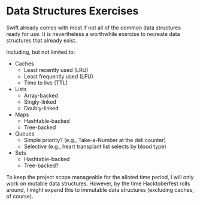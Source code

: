 #  Data Structures Exercises

Swift already comes with most if not all of the common data structures ready for 
use. It is nevertheless a worthwhile exercise to recreate data structures that 
already exist.

Including, but not limited to:

* Caches
    * Least recently used (LRU)
    * Least frequently used (LFU)
    * Time to live (TTL)
* Lists
    * Array-backed
    * Singly-linked
    * Doubly-linked
* Maps
    * Hashtable-backed
    * Tree-backed
* Queues
    * Simple priority? (e.g., Take-a-Number at the deli counter)
    * Selective (e.g., heart transplant list selects by blood type)
* Sets
    * Hashtable-backed
    * Tree-backed?

To keep the project scope manageable for the alloted time period, I will only 
work on mutable data structures. However, by the time Hacktoberfest rolls 
around, I might expand this to immutable data structures (excluding caches, of 
course).
